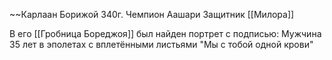 ~~Карлаан Борижой 340г.
Чемпион Аашари
Защитник [[Милора]]

В его [[Гробница Бореджоя]] был найден портрет с подписью: 
Мужчина 35 лет в эполетах с вплетёнными листьями
"Мы с тобой одной крови"

